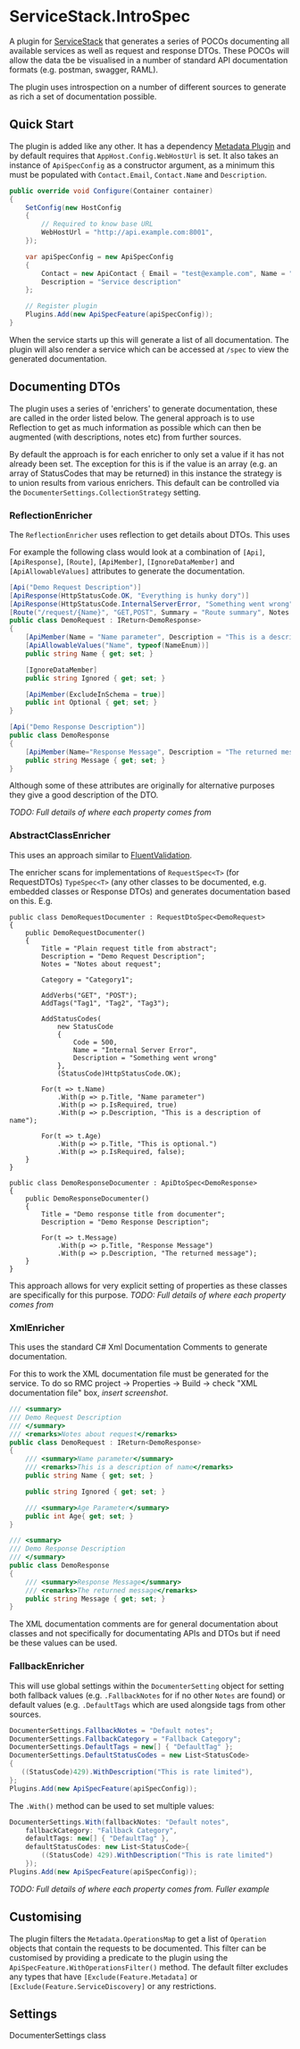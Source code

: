 # ServiceStack.IntroSpec

A plugin for [ServiceStack](https://servicestack.net/) that generates a series of POCOs documenting all available services as well as request and response DTOs. These POCOs will allow the data tbe be visualised in a number of standard API documentation formats (e.g. postman, swagger, RAML).

The plugin uses introspection on a number of different sources to generate as rich a set of documentation possible.

## Quick Start

The plugin is added like any other. It has a dependency [Metadata Plugin](https://github.com/ServiceStack/ServiceStack/wiki/Metadata-page) and by default requires that `AppHost.Config.WebHostUrl` is set. It also takes an instance of `ApiSpecConfig` as a constructor argument, as a minimum this must be populated with `Contact.Email`, `Contact.Name` and `Description`.
```csharp
public override void Configure(Container container)
{
    SetConfig(new HostConfig
    {
        // Required to know base URL
        WebHostUrl = "http://api.example.com:8001",
    });

	var apiSpecConfig = new ApiSpecConfig
    {
        Contact = new ApiContact { Email = "test@example.com", Name = "Joe Bloggs" },
        Description = "Service description"
    };

	// Register plugin
	Plugins.Add(new ApiSpecFeature(apiSpecConfig));
}
```

When the service starts up this will generate a list of all documentation. The plugin will also render a service which can be accessed at `/spec` to view the generated documentation.

## Documenting DTOs
The plugin uses a series of 'enrichers' to generate documentation, these are called in the order listed below. The general approach is to use Reflection to get as much information as possible which can then be augmented (with descriptions, notes etc) from further sources.

By default the approach is for each enricher to only set a value if it has not already been set. The exception for this is if the value is an array (e.g. an array of StatusCodes that may be returned) in this instance the strategy is to union results from various enrichers. This default can be controlled via the `DocumenterSettings.CollectionStrategy` setting.

### ReflectionEnricher
The `ReflectionEnricher` uses reflection to get details about DTOs. This uses 

For example the following class would look at a combination of `[Api]`, `[ApiResponse]`, `[Route]`, `[ApiMember]`, `[IgnoreDataMember]` and `[ApiAllowableValues]` attributes to generate the documentation.

```csharp
[Api("Demo Request Description")]
[ApiResponse(HttpStatusCode.OK, "Everything is hunky dory")]
[ApiResponse(HttpStatusCode.InternalServerError, "Something went wrong")]
[Route("/request/{Name}", "GET,POST", Summary = "Route summary", Notes = "Notes about request")]
public class DemoRequest : IReturn<DemoResponse>
{
    [ApiMember(Name = "Name parameter", Description = "This is a description of name", ParameterType = "body", DataType = "string", IsRequired = true)]
    [ApiAllowableValues("Name", typeof(NameEnum))]
    public string Name { get; set; }

    [IgnoreDataMember]
    public string Ignored { get; set; }

    [ApiMember(ExcludeInSchema = true)]
    public int Optional { get; set; }
}

[Api("Demo Response Description")]
public class DemoResponse
{
	[ApiMember(Name="Response Message", Description = "The returned message")]
	public string Message { get; set; }
}
```
Although some of these attributes are originally for alternative purposes they give a good description of the DTO.

_TODO: Full details of where each property comes from_

### AbstractClassEnricher
This uses an approach similar to [FluentValidation](https://github.com/ServiceStack/ServiceStack/wiki/Validation#fluentvalidation-for-request-dtos). 

The enricher scans for implementations of `RequestSpec<T>` (for RequestDTOs) `TypeSpec<T>` (any other classes to be documented, e.g. embedded classes or Response DTOs) and generates documentation based on this. E.g.

```charp
public class DemoRequestDocumenter : RequestDtoSpec<DemoRequest>
{
    public DemoRequestDocumenter()
    {
        Title = "Plain request title from abstract";
        Description = "Demo Request Description";
        Notes = "Notes about request";

        Category = "Category1";

        AddVerbs("GET", "POST");
        AddTags("Tag1", "Tag2", "Tag3");

        AddStatusCodes(
            new StatusCode
            {
                Code = 500,
                Name = "Internal Server Error",
                Description = "Something went wrong"
            },
            (StatusCode)HttpStatusCode.OK);

        For(t => t.Name)
            .With(p => p.Title, "Name parameter")
            .With(p => p.IsRequired, true)
            .With(p => p.Description, "This is a description of name");

        For(t => t.Age)
            .With(p => p.Title, "This is optional.")
            .With(p => p.IsRequired, false);
    }
}

public class DemoResponseDocumenter : ApiDtoSpec<DemoResponse>
{
    public DemoResponseDocumenter()
    {
        Title = "Demo response title from documenter";
        Description = "Demo Response Description";
		
		For(t => t.Message)
			.With(p => p.Title, "Response Message")
            .With(p => p.Description, "The returned message");
    }
}
```
This approach allows for very explicit setting of properties as these classes are specifically for this purpose.
_TODO: Full details of where each property comes from_

### XmlEnricher
This uses the standard C# Xml Documentation Comments to generate documentation. 

For this to work the XML documentation file must be generated for the service. To do so RMC project -> Properties -> Build -> check "XML documentation file" box, _insert screenshot_.

```csharp
/// <summary>
/// Demo Request Description
/// </summary>
/// <remarks>Notes about request</remarks>
public class DemoRequest : IReturn<DemoResponse>
{
	/// <summary>Name parameter</summary>
	/// <remarks>This is a description of name</remarks>
    public string Name { get; set; }

    public string Ignored { get; set; }

    /// <summary>Age Parameter</summary>
    public int Age{ get; set; }
}

/// <summary>
/// Demo Response Description
/// </summary>
public class DemoResponse
{
	/// <summary>Response Message</summary>
	/// <remarks>The returned message</remarks>
	public string Message { get; set; }
}
```

The XML documentation comments are for general documentation about classes and not specifically for documentating APIs and DTOs but if need be these values can be used.

### FallbackEnricher
This will use global settings within the `DocumenterSetting` object for setting both fallback values (e.g. `.FallbackNotes` for if no other `Notes` are found) or default values (e.g. `.DefaultTags` which are used alongside tags from other sources.
```csharp
DocumenterSettings.FallbackNotes = "Default notes";
DocumenterSettings.FallbackCategory = "Fallback Category";
DocumenterSettings.DefaultTags = new[] { "DefaultTag" };
DocumenterSettings.DefaultStatusCodes = new List<StatusCode>
{
   ((StatusCode)429).WithDescription("This is rate limited"),
};
Plugins.Add(new ApiSpecFeature(apiSpecConfig));
```
The `.With()` method can be used to set multiple values:
```csharp
DocumenterSettings.With(fallbackNotes: "Default notes",
    fallbackCategory: "Fallback Category", 
    defaultTags: new[] { "DefaultTag" },
    defaultStatusCodes: new List<StatusCode>{
        ((StatusCode) 429).WithDescription("This is rate limited")
    });
Plugins.Add(new ApiSpecFeature(apiSpecConfig));
```






_TODO: Full details of where each property comes from. Fuller example_

## Customising
The plugin filters the `Metadata.OperationsMap` to get a list of `Operation` objects that contain the requests to be documented. This filter can be customised by providing a predicate to the plugin using the `ApiSpecFeature.WithOperationsFilter()` method. The default filter excludes any types that have `[Exclude(Feature.Metadata]` or `[Exclude(Feature.ServiceDiscovery]` or any restrictions.


## Settings
DocumenterSettings class